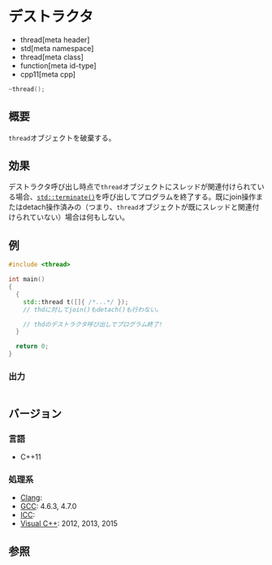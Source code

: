 # デストラクタ
* thread[meta header]
* std[meta namespace]
* thread[meta class]
* function[meta id-type]
* cpp11[meta cpp]

```cpp
~thread();
```

## 概要
`thread`オブジェクトを破棄する。


## 効果
デストラクタ呼び出し時点で`thread`オブジェクトにスレッドが関連付けられている場合、[`std::terminate()`](/reference/exception/terminate.md)を呼び出してプログラムを終了する。既にjoin操作またはdetach操作済みの（つまり、`thread`オブジェクトが既にスレッドと関連付けられていない）場合は何もしない。


## 例
```cpp example
#include <thread>

int main()
{
  {
    std::thread t([]{ /*...*/ });
    // thdに対してjoin()もdetach()も行わない。

    // thdのデストラクタ呼び出しでプログラム終了!
  }

  return 0;
}
```

### 出力
```
```

## バージョン
### 言語
- C++11

### 処理系
- [Clang](/implementation.md#clang):
- [GCC](/implementation.md#gcc): 4.6.3, 4.7.0
- [ICC](/implementation.md#icc):
- [Visual C++](/implementation.md#visual_cpp): 2012, 2013, 2015


## 参照
